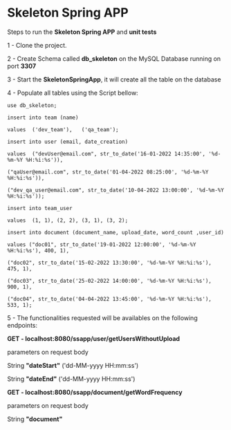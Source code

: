 # Skeleton Spring APP

Steps to run the **Skeleton Spring APP** and **unit tests**

1 - Clone the project.

2 - Create Schema called **db_skeleton** on the MySQL Database running on port **3307** 

3 - Start the **SkeletonSpringApp**, it will create all the table on the database

4 - Populate all tables using the Script bellow:

    use db_skeleton;

    insert into team (name) 

    values 	('dev_team'),	('qa_team');

    insert into user (email, date_creation) 

    values	("devUser@email.com", str_to_date('16-01-2022 14:35:00', '%d-%m-%Y %H:%i:%s')),

    ("qaUser@email.com", str_to_date('01-04-2022 08:25:00', '%d-%m-%Y %H:%i:%s')),

    ("dev_qa_user@email.com", str_to_date('10-04-2022 13:00:00', '%d-%m-%Y %H:%i:%s'));
        
    insert into team_user

    values	(1, 1), (2, 2), (3, 1), (3, 2);        

    insert into document (document_name, upload_date, word_count ,user_id)

    values ("doc01", str_to_date('19-01-2022 12:00:00', '%d-%m-%Y %H:%i:%s'), 400, 1),

    ("doc02", str_to_date('15-02-2022 13:30:00', '%d-%m-%Y %H:%i:%s'), 475, 1),

    ("doc03", str_to_date('25-02-2022 14:00:00', '%d-%m-%Y %H:%i:%s'), 900, 1),

    ("doc04", str_to_date('04-04-2022 13:45:00', '%d-%m-%Y %H:%i:%s'), 533, 1);
    
  5 - The functionalities requested will be availables on the following endpoints:
  
**GET - localhost:8080/ssapp/user/getUsersWithoutUpload**
    
  parameters on request body
    
  String **"dateStart"**  ('dd-MM-yyyy HH:mm:ss')
  
  String **"dateEnd"** ('dd-MM-yyyy HH:mm:ss')
      
**GET - localhost:8080/ssapp/document/getWordFrequency**

  parameters on request body
    
  String **"document"**
